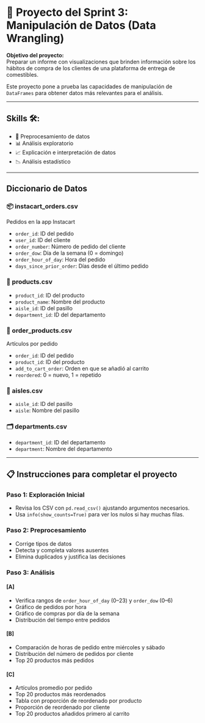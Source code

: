 # 🔗 Proyecto del Sprint 3: Manipulación de Datos (Data Wrangling)

**Objetivo del proyecto:**  
Preparar un informe con visualizaciones que brinden información sobre los hábitos de compra de los clientes de una plataforma de entrega de comestibles.

Este proyecto pone a prueba las capacidades de manipulación de `DataFrames` para obtener datos más relevantes para el análisis.

---
## Skills 🛠:
- 🧹 Preprocesamiento de datos  
- 📊 Análisis exploratorio  
- 📈 Explicación e interpretación de datos  
- 📉 Análisis estadístico  

---

## Diccionario de Datos

### 📦 instacart_orders.csv  
Pedidos en la app Instacart  
- `order_id`: ID del pedido  
- `user_id`: ID del cliente  
- `order_number`: Número de pedido del cliente  
- `order_dow`: Día de la semana (0 = domingo)  
- `order_hour_of_day`: Hora del pedido  
- `days_since_prior_order`: Días desde el último pedido

### 🛒 products.csv  
- `product_id`: ID del producto  
- `product_name`: Nombre del producto  
- `aisle_id`: ID del pasillo  
- `department_id`: ID del departamento

### 📑 order_products.csv  
Artículos por pedido  
- `order_id`: ID del pedido  
- `product_id`: ID del producto  
- `add_to_cart_order`: Orden en que se añadió al carrito  
- `reordered`: 0 = nuevo, 1 = repetido

### 🧾 aisles.csv  
- `aisle_id`: ID del pasillo  
- `aisle`: Nombre del pasillo

### 🗂 departments.csv  
- `department_id`: ID del departamento  
- `department`: Nombre del departamento

---

## 📋 Instrucciones para completar el proyecto

### Paso 1: Exploración Inicial  
- Revisa los CSV con `pd.read_csv()` ajustando argumentos necesarios.  
- Usa `info(show_counts=True)` para ver los nulos si hay muchas filas.

### Paso 2: Preprocesamiento  
- Corrige tipos de datos  
- Detecta y completa valores ausentes  
- Elimina duplicados y justifica las decisiones

### Paso 3: Análisis

#### [A]  
- Verifica rangos de `order_hour_of_day` (0–23) y `order_dow` (0–6)  
- Gráfico de pedidos por hora  
- Gráfico de compras por día de la semana  
- Distribución del tiempo entre pedidos

#### [B]  
- Comparación de horas de pedido entre miércoles y sábado  
- Distribución del número de pedidos por cliente  
- Top 20 productos más pedidos

#### [C]  
- Artículos promedio por pedido  
- Top 20 productos más reordenados  
- Tabla con proporción de reordenado por producto  
- Proporción de reordenado por cliente  
- Top 20 productos añadidos primero al carrito

